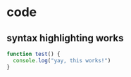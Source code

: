 # code

## syntax highlighting works

```js
function test() {
  console.log("yay, this works!")
}
```
